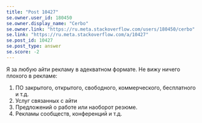 ```yaml
---
title: "Post 10427"
se.owner.user_id: 180450
se.owner.display_name: "Cerbo"
se.owner.link: "https://ru.meta.stackoverflow.com/users/180450/cerbo"
se.link: "https://ru.meta.stackoverflow.com/a/10427"
se.post_id: 10427
se.post_type: answer
se.score: -2
---
```

<p>Я за любую айти рекламу в адекватном формате. Не вижу ничего плохого в рекламе:</p>

<ol>
<li>ПО закрытого, открытого, свободного, коммерческого, бесплатного и т.д.</li>
<li>Услуг связанных с айти</li>
<li>Предложений о работе или наоборот резюме.</li>
<li>Рекламы сообществ, конференций и т.д.</li>
</ol>
